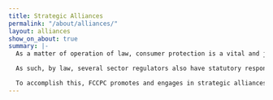```yaml
---
title: Strategic Alliances
permalink: "/about/alliances/"
layout: alliances
show_on_about: true
summary: |-
  As a matter of operation of law, consumer protection is a vital and joint responsibility on many levels. Because it is a crucial centrepiece of business, and a primary and critical role of government, it is not uncommon that there is dual, or multiple regulation and regulators. This duplication or multiplicity is not a conflict, nor is it unintended. On the contrary, it is an overlap. Regulatory overlap is a deliberate and common design to ensure complete coverage and protection which is paramount in consumer protection.

  As such, by law, several sector regulators also have statutory responsibilities to protect consumers in their sectors. Although the Federal Competition and Consumer Protection Commission has overall oversight over protecting consumers across all sectors, the concurrent regulatory jurisdiction and approach in the laws seeks to improve protection outcomes by fostering collaboration.

  To accomplish this, FCCPC promotes and engages in strategic alliances with sector regulators and other parties with whom a partnership can reinforce consumer protection and prevent mistreatment or exploitation of citizens. Apart from the regulatory convergence on consumer protection with other regulators, institutional objectives convergence with the Council’s mandate occurs with civil society and sometimes, development partners. These are important to the Council. Some of these strategic alliances define the Council’s processes or how issues are addressed in different sectors.
---
```


